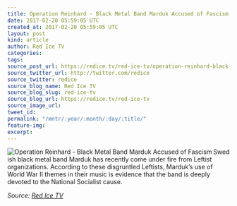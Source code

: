 ```yaml
---
title: Operation Reinhard - Black Metal Band Marduk Accused of Fascism
date: 2017-02-20 05:59:05 UTC
created_at: 2017-02-20 05:59:05 UTC
layout: post
kind: article
author: Red Ice TV
categories: 
tags: 
source_post_url: https://redice.tv/red-ice-tv/operation-reinhard-black-metal-band-marduk-accused-of-fascism
source_twitter_url: http://twitter.com/redice
source_twitter: redice
source_blog_name: Red Ice TV
source_blog_slug: red-ice-tv
source_blog_url: https://redice.tv/red-ice-tv
source_image_url: 
tweet_id: 
permalink: "/mntr/:year/:month/:day/:title/"
feature-img: 
excerpt: 
---
```

<img align="left" alt="Operation Reinhard - Black Metal Band Marduk Accused of Fascism" src="https://rdice.net/a/c/t/17/OR-Black-Metal-Band-Marduk-Accused-of-Fascism.9cd7b47f.jpg"> Swedish black metal band Marduk has recently come under fire from Leftist organizations. According to these disgruntled Leftists, Marduk’s use of World War II themes in their music is evidence that the band is deeply devoted to the National Socialist cause.<div class="">
    <i>Source: <a href="https://redice.tv/red-ice-tv">Red Ice TV</a></i>
</div>
